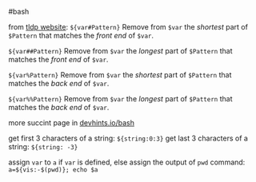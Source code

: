 #bash 

from [tldp website](https://tldp.org/LDP/abs/html/parameter-substitution.html):
`${var#Pattern}` Remove from `$var` the _shortest_ part of `$Pattern` that matches the _front end_ of `$var`.

`${var##Pattern}` Remove from `$var` the _longest_ part of `$Pattern` that matches the *front end* of `$var`.

`${var%Pattern}` Remove from `$var` the _shortest_ part of `$Pattern` that matches the _back end_ of `$var`.

`${var%%Pattern}` Remove from `$var` the _longest_ part of `$Pattern` that matches the _back end_ of `$var`.

more succint page in [devhints.io/bash](https://devhints.io/bash)

get first 3 characters of a string:   `${string:0:3}`
get last 3 characters of a string:   `${string: -3}`

assign `var` to `a` if `var` is defined, else assign the output of `pwd` command:
	`a=${vis:-$(pwd)}; echo $a`
